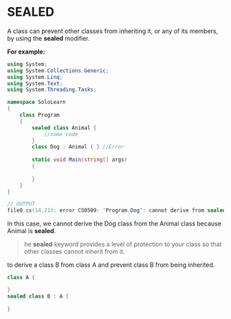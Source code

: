 # SEALED

A class can prevent other classes from inheriting it, or any of its members, by using the **sealed** modifier.

**For example:**

```cs
using System;
using System.Collections.Generic;
using System.Linq;
using System.Text;
using System.Threading.Tasks;

namespace SoloLearn
{
    class Program
    {
        sealed class Animal {
            //some code
        }
        class Dog : Animal { } //Error
        
        static void Main(string[] args)
        {
            
        }
    }
}
```

```cs
// OUTPUT
file0.cs(14,21): error CS0509: 'Program.Dog': cannot derive from sealed type 'Program.Animal'
```

In this case, we cannot derive the Dog class from the Animal class because Animal is **sealed**.

> he **sealed** keyword provides a level of protection to your class so that other classes cannot inherit from it.

to derive a class B from class A and prevent class B from being inherited.

```cs
class A {

}
sealed class B : A {
    
}
```